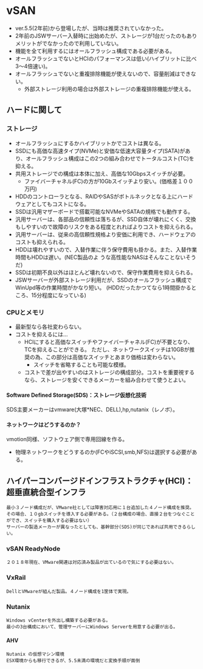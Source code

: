 # vSAN
 * ver.5.5(2年前)から登場したが、当時は推奨されていなかった。
 * 2年前のJSWサーバー入替時に出始めたが、ストレージが1台だったのもありメリットがでなかったので利用していない。
 * 機能を全て利用するにはオールフラッシュ構成である必要がある。
 * オールフラッシュでないとHCIのパフォーマンスは低い(ハイブリットに比べ3～4倍速い)。
 * オールフラッシュでないと重複排除機能が使えないので、容量削減はできない。
	+ 外部ストレージ利用の場合は外部ストレージの重複排除機能が使える。
## ハードに関して
### ストレージ
 * オールフラッシュにするかハイブリットかでコストは異なる。
 * SSDにも高価な高速タイプ(NVMe)と安価な低速大容量タイプ(SATA)があり、オールフラッシュ構成はこの2つの組み合わせでトータルコスト(TC)を抑える。
 * 共用ストレージでの構成は本体に加え、高価な10Gbpsスイッチが必要。
	+ ファイバーチャネル(FC)の方が10Gbスイッチより安い。(価格差１００万円)
 * HDDのコントローラとなる、RAIDやSASがボトルネックとなる上にハードウェアとしてもコストになる。
 * SSDは汎用マザーボードで搭載可能なNVMeやSATAの規格でも動作する。
 * 汎用サーバーは、各部品の信頼性は落ちるが、SSD自体が壊れにくく、交換もしやすいので故障のリスクをある程度とれればよりコストを抑えられる。
 * 汎用サーバーは、従来の高信頼性規格より安価に利用でき、ハードウェアのコストも抑えられる。
 * HDDは壊れやすいので、入替作業に伴う保守費用も掛かる。また、入替作業時間もHDDは遅い。(NEC製品のよ うな高性能なNASはそんなことないそうだ)
 * SSDは初期不良以外はほとんど壊れないので、保守作業費用を抑えられる。
 * JSWサーバーが外部ストレージ利用だが、SSDのオールフラッシュ構成でWinUpd等の作業時間がかなり短い。 (HDDだったかつてなら1時間掛かるところ、15分程度になっている)
### CPUとメモリ
 * 最新型なら各社変わらない。
 * コストを抑えるには…
	+ HCIにすると高価なスイッチやファイバーチャネル(FC)が不要となり、TCを抑えることができる。
	  ただし、ネットワークスイッチは10GBが推奨の為、この部分は高価なスイッチとあまり価格は変わらない。
		- スイッチを省略することも可能な模様。
	+ コストで差が出やすいのはストレージの構成部分。コストを重要視するなら、ストレージを安くできるメーカーを組み合わせて使うとよい。
#### Software Defined Storage(SDS)：ストレージ仮想化技術
 SDS主要メーカーはvmware(大塚*NEC、DELL),hp,nutanix（レノボ）。
#### ネットワークはどうするのか？
 vmotion同様、ソフトウェア側で専用回線を作る。
* 物理ネットワークをどうするのか(FCやiSCSI,smb,NFS)は選択する必要がある。
## ハイパーコンバージドインフラストラクチャ(HCI)：超垂直統合型インフラ
	最小３ノード構成だが、VMware社としては障害対応用に１台追加した４ノード構成を推奨。
	その場合、１０gbスイッチを導入する必要がある。（２台構成の場合、直接２台をつなぐことができ、スイッチを購入する必要はない）
	サーバーの製造メーカーが異なったとしても、基幹部分(SDS)が同じであれば共用できるらしい。
### vSAN ReadyNode
	２０１８年現在、VMware関連は対応済み製品が出ているので気にする必要はない。
### VxRail
	DellとVMwareが組んだ製品。４ノード構成を1筐体で実現。
### Nutanix
	Windows vCenterを外出し構築する必要がある。
	最小の3台構成において、管理サーバーにWindows Serverを用意する必要が出る。
#### AHV
	Nutanix の仮想マシン環境
	ESX環境からも移行できるが、5.5未満の環境だと変換手順が面倒